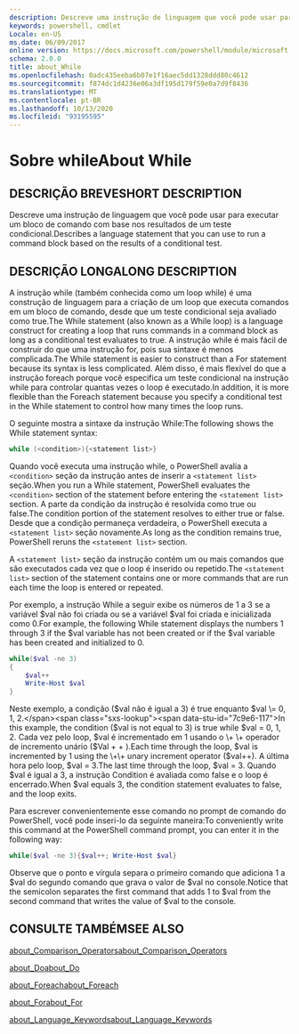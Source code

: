 ```yaml
---
description: Descreve uma instrução de linguagem que você pode usar para executar um bloco de comando com base nos resultados de um teste condicional.
keywords: powershell, cmdlet
Locale: en-US
ms.date: 06/09/2017
online version: https://docs.microsoft.com/powershell/module/microsoft.powershell.core/about/about_while?view=powershell-6&WT.mc_id=ps-gethelp
schema: 2.0.0
title: about_While
ms.openlocfilehash: 0adc435eeba6b07e1f16aec5dd1328ddd80c4612
ms.sourcegitcommit: f874dc1d4236e06a3df195d179f59e0a7d9f8436
ms.translationtype: MT
ms.contentlocale: pt-BR
ms.lasthandoff: 10/13/2020
ms.locfileid: "93195595"
---
```

# <a name="about-while"></a><span data-ttu-id="7c9e6-104">Sobre while</span><span class="sxs-lookup"><span data-stu-id="7c9e6-104">About While</span></span>

## <a name="short-description"></a><span data-ttu-id="7c9e6-105">DESCRIÇÃO BREVE</span><span class="sxs-lookup"><span data-stu-id="7c9e6-105">SHORT DESCRIPTION</span></span>
<span data-ttu-id="7c9e6-106">Descreve uma instrução de linguagem que você pode usar para executar um bloco de comando com base nos resultados de um teste condicional.</span><span class="sxs-lookup"><span data-stu-id="7c9e6-106">Describes a language statement that you can use to run a command block based on the results of a conditional test.</span></span>

## <a name="long-description"></a><span data-ttu-id="7c9e6-107">DESCRIÇÃO LONGA</span><span class="sxs-lookup"><span data-stu-id="7c9e6-107">LONG DESCRIPTION</span></span>

<span data-ttu-id="7c9e6-108">A instrução while (também conhecida como um loop while) é uma construção de linguagem para a criação de um loop que executa comandos em um bloco de comando, desde que um teste condicional seja avaliado como true.</span><span class="sxs-lookup"><span data-stu-id="7c9e6-108">The While statement (also known as a While loop) is a language construct for creating a loop that runs commands in a command block as long as a conditional test evaluates to true.</span></span> <span data-ttu-id="7c9e6-109">A instrução while é mais fácil de construir do que uma instrução for, pois sua sintaxe é menos complicada.</span><span class="sxs-lookup"><span data-stu-id="7c9e6-109">The While statement is easier to construct than a For statement because its syntax is less complicated.</span></span> <span data-ttu-id="7c9e6-110">Além disso, é mais flexível do que a instrução foreach porque você especifica um teste condicional na instrução while para controlar quantas vezes o loop é executado.</span><span class="sxs-lookup"><span data-stu-id="7c9e6-110">In addition, it is more flexible than the Foreach statement because you specify a conditional test in the While statement to control how many times the loop runs.</span></span>

<span data-ttu-id="7c9e6-111">O seguinte mostra a sintaxe da instrução While:</span><span class="sxs-lookup"><span data-stu-id="7c9e6-111">The following shows the While statement syntax:</span></span>

```powershell
while (<condition>){<statement list>}
```

<span data-ttu-id="7c9e6-112">Quando você executa uma instrução while, o PowerShell avalia a `<condition>` seção da instrução antes de inserir a `<statement list>` seção.</span><span class="sxs-lookup"><span data-stu-id="7c9e6-112">When you run a While statement, PowerShell evaluates the `<condition>` section of the statement before entering the `<statement list>` section.</span></span> <span data-ttu-id="7c9e6-113">A parte da condição da instrução é resolvida como true ou false.</span><span class="sxs-lookup"><span data-stu-id="7c9e6-113">The condition portion of the statement resolves to either true or false.</span></span> <span data-ttu-id="7c9e6-114">Desde que a condição permaneça verdadeira, o PowerShell executa a `<statement list>` seção novamente.</span><span class="sxs-lookup"><span data-stu-id="7c9e6-114">As long as the condition remains true, PowerShell reruns the `<statement list>` section.</span></span>

<span data-ttu-id="7c9e6-115">A `<statement list>` seção da instrução contém um ou mais comandos que são executados cada vez que o loop é inserido ou repetido.</span><span class="sxs-lookup"><span data-stu-id="7c9e6-115">The `<statement list>` section of the statement contains one or more commands that are run each time the loop is entered or repeated.</span></span>

<span data-ttu-id="7c9e6-116">Por exemplo, a instrução While a seguir exibe os números de 1 a 3 se a variável $val não foi criada ou se a variável $val foi criada e inicializada como 0.</span><span class="sxs-lookup"><span data-stu-id="7c9e6-116">For example, the following While statement displays the numbers 1 through 3 if the $val variable has not been created or if the $val variable has been created and initialized to 0.</span></span>

```powershell
while($val -ne 3)
{
    $val++
    Write-Host $val
}
```

<span data-ttu-id="7c9e6-117">Neste exemplo, a condição ($val não é igual a 3) é true enquanto $val \= 0, 1, 2.</span><span class="sxs-lookup"><span data-stu-id="7c9e6-117">In this example, the condition ($val is not equal to 3) is true while $val \= 0, 1, 2.</span></span> <span data-ttu-id="7c9e6-118">Cada vez pelo loop, $val é incrementado em 1 usando o \+ \+ operador de incremento unário ($Val \+ \+ ).</span><span class="sxs-lookup"><span data-stu-id="7c9e6-118">Each time through the loop, $val is incremented by 1 using the \+\+ unary increment operator ($val\+\+).</span></span> <span data-ttu-id="7c9e6-119">A última hora pelo loop, $val \= 3.</span><span class="sxs-lookup"><span data-stu-id="7c9e6-119">The last time through the loop, $val \= 3.</span></span> <span data-ttu-id="7c9e6-120">Quando $val é igual a 3, a instrução Condition é avaliada como false e o loop é encerrado.</span><span class="sxs-lookup"><span data-stu-id="7c9e6-120">When $val equals 3, the condition statement evaluates to false, and the loop exits.</span></span>

<span data-ttu-id="7c9e6-121">Para escrever convenientemente esse comando no prompt de comando do PowerShell, você pode inseri-lo da seguinte maneira:</span><span class="sxs-lookup"><span data-stu-id="7c9e6-121">To conveniently write this command at the PowerShell command prompt, you can enter it in the following way:</span></span>

```powershell
while($val -ne 3){$val++; Write-Host $val}
```

<span data-ttu-id="7c9e6-122">Observe que o ponto e vírgula separa o primeiro comando que adiciona 1 a $val do segundo comando que grava o valor de $val no console.</span><span class="sxs-lookup"><span data-stu-id="7c9e6-122">Notice that the semicolon separates the first command that adds 1 to $val from the second command that writes the value of $val to the console.</span></span>

## <a name="see-also"></a><span data-ttu-id="7c9e6-123">CONSULTE TAMBÉM</span><span class="sxs-lookup"><span data-stu-id="7c9e6-123">SEE ALSO</span></span>

[<span data-ttu-id="7c9e6-124">about_Comparison_Operators</span><span class="sxs-lookup"><span data-stu-id="7c9e6-124">about_Comparison_Operators</span></span>](about_Comparison_Operators.md)

[<span data-ttu-id="7c9e6-125">about_Do</span><span class="sxs-lookup"><span data-stu-id="7c9e6-125">about_Do</span></span>](about_Do.md)

[<span data-ttu-id="7c9e6-126">about_Foreach</span><span class="sxs-lookup"><span data-stu-id="7c9e6-126">about_Foreach</span></span>](about_Foreach.md)

[<span data-ttu-id="7c9e6-127">about_For</span><span class="sxs-lookup"><span data-stu-id="7c9e6-127">about_For</span></span>](about_For.md)

[<span data-ttu-id="7c9e6-128">about_Language_Keywords</span><span class="sxs-lookup"><span data-stu-id="7c9e6-128">about_Language_Keywords</span></span>](about_Language_Keywords.md)

